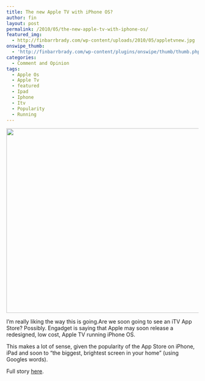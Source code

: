 ```yaml
---
title: The new Apple TV with iPhone OS?
author: fin
layout: post
permalink: /2010/05/the-new-apple-tv-with-iphone-os/
featured_img:
  - http://finbarrbrady.com/wp-content/uploads/2010/05/appletvnew.jpg
onswipe_thumb:
  - 'http://finbarrbrady.com/wp-content/plugins/onswipe/thumb/thumb.php?src=http://finbarrbrady.com/wp-content/uploads/2010/05/appletvnew.jpg&amp;w=600&amp;h=800&amp;zc=1&amp;q=75&amp;f=0'
categories:
  - Comment and Opinion
tags:
  - Apple Os
  - Apple Tv
  - featured
  - Ipad
  - Iphone
  - Itv
  - Popularity
  - Running
---
```

<img class="aligncenter size-full wp-image-359" title="appletvnew" src="http://finbarrbrady.com/wp-content/uploads/2010/05/appletvnew.jpg" alt="" width="600" height="483" />

I&#8217;m really liking the way this is going.<!--more-->Are we soon going to see an iTV App Store? Possibly. Engadget is saying that Apple may soon release a redesigned, low cost, Apple TV running iPhone OS.

This makes a lot of sense, given the popularity of the App Store on iPhone, iPad and soon to &#8220;the biggest, brightest screen in your home&#8221; (using Googles words).

Full story [here][1].

 [1]: http://www.engadget.com/2010/05/28/the-next-apple-tv-revealed-cloud-storage-and-iphone-os-on-tap/